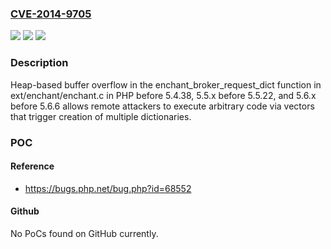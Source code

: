 ### [CVE-2014-9705](https://cve.mitre.org/cgi-bin/cvename.cgi?name=CVE-2014-9705)
![](https://img.shields.io/static/v1?label=Product&message=n%2Fa&color=blue)
![](https://img.shields.io/static/v1?label=Version&message=n%2Fa&color=blue)
![](https://img.shields.io/static/v1?label=Vulnerability&message=n%2Fa&color=brighgreen)

### Description

Heap-based buffer overflow in the enchant_broker_request_dict function in ext/enchant/enchant.c in PHP before 5.4.38, 5.5.x before 5.5.22, and 5.6.x before 5.6.6 allows remote attackers to execute arbitrary code via vectors that trigger creation of multiple dictionaries.

### POC

#### Reference
- https://bugs.php.net/bug.php?id=68552

#### Github
No PoCs found on GitHub currently.

